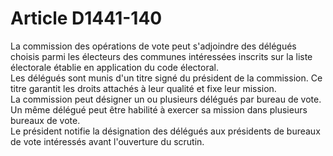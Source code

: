 # Article D1441-140

  
La commission des opérations de vote peut s'adjoindre des délégués choisis parmi les électeurs des communes intéressées inscrits sur la liste électorale établie en application du code électoral.   
Les délégués sont munis d'un titre signé du président de la commission. Ce titre garantit les droits attachés à leur qualité et fixe leur mission.   
La commission peut désigner un ou plusieurs délégués par bureau de vote. Un même délégué peut être habilité à exercer sa mission dans plusieurs bureaux de vote.   
Le président notifie la désignation des délégués aux présidents de bureaux de vote intéressés avant l'ouverture du scrutin.